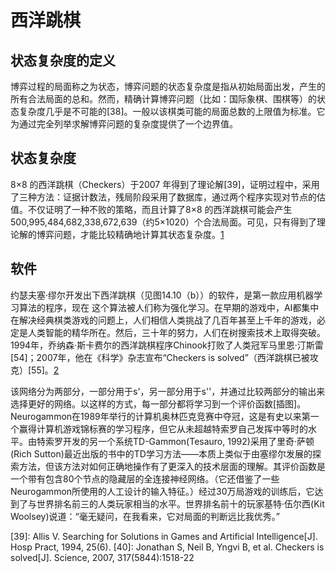

<!--
 * @version:
 * @Author:  StevenJokess（蔡舒起） https://github.com/StevenJokess
 * @Date: 2023-04-16 21:03:36
 * @LastEditors:  StevenJokess（蔡舒起） https://github.com/StevenJokess
 * @LastEditTime: 2023-05-12 02:22:37
 * @Description:
 * @Help me: make friends by a867907127@gmail.com and help me get some “foreign” things or service I need in life; 如有帮助，请赞助，失业3年了。![支付宝收款码](https://github.com/StevenJokess/d2rl/blob/master/img/%E6%94%B6.jpg)
 * @TODO::
 * @Reference:
-->
# 西洋跳棋

## 状态复杂度的定义

博弈过程的局面称之为状态，博弈问题的状态复杂度是指从初始局面出发，产生的所有合法局面的总和。然而，精确计算博弈问题（比如：国际象棋、围棋等）的状态复杂度几乎是不可能的[38]。一般以该棋类可能的局面总数的上限值为标准。它为通过完全列举求解博弈问题的复杂度提供了一个边界值。

## 状态复杂度

8×8 的西洋跳棋（Checkers）于2007 年得到了理论解[39]，证明过程中，采用了三种方法：证据计数法，残局阶段采用了数据库，通过两个程序实现对节点的估值。不仅证明了一种不败的策略，而且计算了8×8 的西洋跳棋可能会产生500,995,484,682,338,672,639（约5×1020）个合法局面。可见，只有得到了理论解的博弈问题，才能比较精确地计算其状态复杂度。[1]

## 软件

约瑟夫塞·缪尔开发出下西洋跳棋（见图14.10（b））的软件，是第一款应用机器学习算法的程序，现在
这个算法被人们称为强化学习。在早期的游戏中，AI都集中在解决经典棋类游戏的问题上，人们相信人类挑战了几百年甚至上千年的游戏，必定是人类智能的精华所在。然后，三十年的努力，人们在树搜索技术上取得突破。1994年，乔纳森·斯卡费尔的西洋跳棋程序Chinook打败了人类冠军马里恩·汀斯雷[54]；2007年，他在《科学》杂志宣布“Checkers is solved”（西洋跳棋已被攻克）[55]。[2]




该网络分为两部分，一部分用于s'，另一部分用于s''，并通过比较两部分的输出来选择更好的网络。以这样的方式，每一部分都将学习到一个评价函数[插图]。Neurogammon在1989年举行的计算机奥林匹克竞赛中夺冠，这是有史以来第一个赢得计算机游戏锦标赛的学习程序，但它从未超越特索罗自己发挥中等时的水平。由特索罗开发的另一个系统TD-Gammon(Tesauro, 1992)采用了里奇·萨顿(Rich Sutton)最近出版的书中的TD学习方法——本质上类似于由塞缪尔发展的探索方法，但该方法对如何正确地操作有了更深入的技术层面的理解。其评价函数是一个带有包含80个节点的隐藏层的全连接神经网络。（它还借鉴了一些Neurogammon所使用的人工设计的输入特征。）经过30万局游戏的训练后，它达到了与世界排名前三的人类玩家相当的水平。世界排名前十的玩家基特·伍尔西(Kit Woolsey)说道：“毫无疑问，在我看来，它对局面的判断远比我优秀。”

[1]: https://www.ambchina.com/data/upload/image/20220226/2017%E4%B8%AD%E5%9B%BD%E4%BA%BA%E5%B7%A5%E6%99%BA%E8%83%BD%E7%B3%BB%E5%88%97%E7%99%BD%E7%9A%AE%E4%B9%A6--%E6%99%BA%E8%83%BD%E5%8D%9A%E5%BC%88-2017.pdf
[2]: https://pdf-1307664364.cos.ap-chengdu.myqcloud.com/%E6%95%99%E6%9D%90/%E6%9C%BA%E5%99%A8%E5%AD%A6%E4%B9%A0/%E3%80%8A%E7%99%BE%E9%9D%A2%E6%9C%BA%E5%99%A8%E5%AD%A6%E4%B9%A0%E7%AE%97%E6%B3%95%E5%B7%A5%E7%A8%8B%E5%B8%88%E5%B8%A6%E4%BD%A0%E5%8E%BB%E9%9D%A2%E8%AF%95%E3%80%8B%E4%B8%AD%E6%96%87PDF.pdf


[39]: Allis V. Searching for Solutions in Games and Artificial Intelligence[J]. Hosp Pract, 1994, 25(6).
[40]: Jonathan S, Neil B, Yngvi B, et al. Checkers is solved[J]. Science,
2007, 317(5844):1518-22
